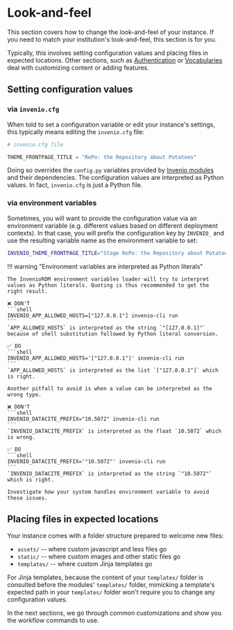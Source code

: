 # Look-and-feel

This section covers how to change the look-and-feel of your instance. If you need to match your institution's look-and-feel, this section is for you.

Typically, this involves setting configuration values and placing files in expected locations.
Other sections, such as [Authentication](../authentication.md) or [Vocabularies](../vocabularies/index.md) deal with customizing content or adding features.

## Setting configuration values

### via `invenio.cfg`
When told to set a configuration variable or edit your instance's settings, this typically means editing
the `invenio.cfg` file:

```python
# invenio.cfg file

THEME_FRONTPAGE_TITLE = "RePo: the Repository about Potatoes"
```

Doing so overrides the `config.py` variables provided by
[Invenio modules](https://invenio.readthedocs.io/en/latest/documentation/bundles/index.html)
and their dependencies. The configuration values are interpreted as Python values. In fact, `invenio.cfg` is just a Python file.

### via environment variables

Sometimes, you will want to provide the configuration value via an environment variable (e.g. different values based on different deployment contexts). In that case, you will prefix the configuration key by `INVENIO_` and use the resulting variable name as the environment variable to set:

```bash
INVENIO_THEME_FRONTPAGE_TITLE="Stage RePo: the Repository about Potatoes"
```

!!! warning "Environment variables are interpreted as Python literals"

    The InvenioRDM environment variables loader will try to interpret values as Python literals. Quoting is thus recommended to get the right result.

    ❌ DON'T
    ```shell
    INVENIO_APP_ALLOWED_HOSTS=["127.0.0.1"] invenio-cli run
    ```
    `APP_ALLOWED_HOSTS` is interpreted as the string `"[127.0.0.1]"` because of shell substitution followed by Python literal conversion.

    ✅ DO
    ```shell
    INVENIO_APP_ALLOWED_HOSTS='["127.0.0.1"]' invenio-cli run
    ```
    `APP_ALLOWED_HOSTS` is interpreted as the list `["127.0.0.1"]` which is right.

    Another pitfall to avoid is when a value can be interpreted as the wrong type.

    ❌ DON'T
    ```shell
    INVENIO_DATACITE_PREFIX="10.5072" invenio-cli run
    ```
    `INVENIO_DATACITE_PREFIX` is interpreted as the float `10.5072` which is wrong.

    ✅ DO
    ```shell
    INVENIO_DATACITE_PREFIX='"10.5072"' invenio-cli run
    ```
    `INVENIO_DATACITE_PREFIX` is interpreted as the string `"10.5072"` which is right.

    Investigate how your system handles environment variable to avoid these issues.

## Placing files in expected locations

Your instance comes with a folder structure prepared to welcome new files:

- `assets/`  -- where custom javascript and less files go
- `static/`  -- where custom images and other static files go
- `templates/` -- where custom Jinja templates go

For Jinja templates, because the content of your `templates/` folder is consulted before the modules' `templates/` folder, mimicking a template's expected path in your `templates/` folder won't require you to change any configuration values.

In the next sections, we go through common customizations and show you the workflow commands to use.
